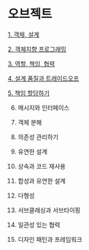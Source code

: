 # 오브젝트

[1. 객체, 설계](chapter1.md)

[2. 객체지향 프로그래밍](chapter2.md)

[3. 역할, 책임, 협력](chapter3.md)

[4. 설계 품질과 트레이드오프](chapter4.md)

[5. 책임 할당하기](chapter5.md)

6. 메시지와 인터페이스

7. 객체 분해

8. 의존성 관리하기

9. 유연한 설계

10. 상속과 코드 재사용

11. 합성과 유연한 설계

12. 다형성

13. 서브클래싱과 서브타이핑

14. 일관성 있는 협력

15. 디자인 패턴과 프레임워크

